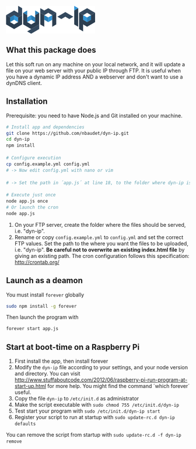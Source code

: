 ![# dyn-ip](https://raw.githubusercontent.com/nbaudet/dyn-ip/master/pub/logo-dyn-ip.png "dyn-ip logo")
## What this package does
Let this soft run on any machine on your local network, and it will update a file on your web server with your public IP through FTP.
It is useful when you have a dynamic IP address AND a webserver and don't want to use a dynDNS client.

## Installation
Prerequisite: you need to have Node.js and Git installed on your machine.

```bash
# Install app and dependencies
git clone https://github.com/nbaudet/dyn-ip.git
cd dyn-ip
npm install

# Configure execution
cp config.example.yml config.yml
# -> Now edit config.yml with nano or vim

# -> Set the path in ´app.js´ at line 18, to the folder where dyn-ip is installed

# Execute just once
node app.js once
# Or launch the cron
node app.js
```

1. On your FTP server, create the folder where the files should be served, i.e. "dyn-ip".
2. Rename or copy `config.example.yml` to `config.yml` and set the correct FTP values. Set the path to the where you want the files to be uploaded, i.e. "dyn-ip". **Be careful not to overwrite an existing index.html file** by giving an existing path. The cron configuration follows this specification: http://crontab.org/

## Launch as a deamon
You must install `forever` globally
```bash
sudo npm install -g forever
```
Then launch the program with
```bash
forever start app.js
```

## Start at boot-time on a Raspberry Pi
1. First install the app, then install forever
2. Modify the `dyn-ip` file according to your settings, and your node version and directory. You can visit http://www.stuffaboutcode.com/2012/06/raspberry-pi-run-program-at-start-up.html for more help. You might find the command ´which forever´ useful.
3. Copy the file `dyn-ip` to `/etc/init.d` as administrator
4. Make the script executable with `sudo chmod 755 /etc/init.d/dyn-ip`
5. Test start your program with `sudo /etc/init.d/dyn-ip start`
6. Register your script to run at startup with `sudo update-rc.d dyn-ip defaults`

You can remove the script from startup with `sudo update-rc.d -f dyn-ip remove`
